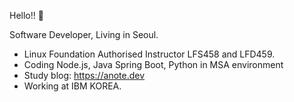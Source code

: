 Hello!! 👋

Software Developer, Living in Seoul.

* Linux Foundation Authorised Instructor LFS458 and LFD459.
* Coding Node.js, Java Spring Boot, Python in MSA environment
* Study blog: https://anote.dev
* Working at IBM KOREA.

